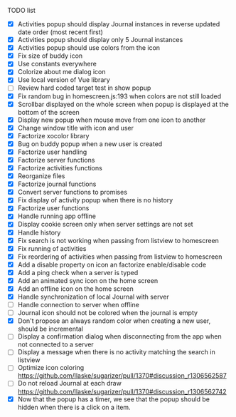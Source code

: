 TODO list
* [x] Activities popup should display Journal instances in reverse updated date order (most recent first)
* [x] Activities popup should display only 5 Journal instances
* [x] Activities popup should use colors from the icon
* [x] Fix size of buddy icon
* [x] Use constants everywhere
* [x] Colorize about me dialog icon
* [x] Use local version of Vue library
* [ ] Review hard coded target test in show popup
* [x] Fix random bug in homescreen.js:193 when colors are not still loaded
* [x] Scrollbar displayed on the whole screen when popup is displayed at the bottom of the screen
* [x] Display new popup when mouse move from one icon to another
* [x] Change window title with icon and user
* [x] Factorize xocolor library
* [x] Bug on buddy popup when a new user is created
* [x] Factorize user handling
* [x] Factorize server functions
* [x] Factorize activities functions
* [x] Reorganize files
* [x] Factorize journal functions
* [x] Convert server functions to promises
* [x] Fix display of activity popup when there is no history
* [x] Factorize user functions
* [x] Handle running app offline
* [x] Display cookie screen only when server settings are not set
* [x] Handle history
* [x] Fix search is not working when passing from listview to homescreen
* [x] Fix running of activities
* [x] Fix reordering of activities when passing from listview to homescreen
* [x] Add a disable property on icon an factorize enable/disable code
* [x] Add a ping check when a server is typed 
* [x] Add an animated sync icon on the home screen
* [x] Add an offline icon on the home screen
* [x] Handle synchronization of local Journal with server
* [ ] Handle connection to server when offline
* [ ] Journal icon should not be colored when the journal is empty
* [x] Don't propose an always random color when creating a new user, should be incremental
* [ ] Display a confirmation dialog when disconnecting from the app when not connected to a server
* [ ] Display a message when there is no activity matching the search in listview
* [ ] Optimize icon coloring https://github.com/llaske/sugarizer/pull/1370#discussion_r1306562587
* [ ] Do not reload Journal at each draw https://github.com/llaske/sugarizer/pull/1370#discussion_r1306562742 
* [x] Now that the popup has a timer, we see that the popup should be hidden when there is a click on a item.